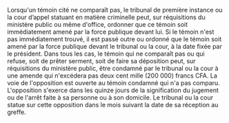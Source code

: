 Lorsqu'un témoin cité ne comparaît pas, le tribunal de première instance ou la cour d’appel statuant en matière criminelle peut, sur réquisitions du ministère public ou même d'office, ordonner que ce témoin soit immédiatement amené par la force publique devant lui. Si le témoin n'est pas immédiatement trouvé, il est passé outre ou ordonné que le témoin soit amené par la force publique devant le tribunal ou la cour, à la date fixée par le président.
Dans tous les cas, le témoin qui ne comparaît pas ou qui refuse, soit de prêter serment, soit de faire sa déposition peut, sur réquisitions du ministère public, être condamné par le tribunal ou la cour à une amende qui n'excédera pas deux cent mille (200 000) francs CFA.
La voie de l'opposition est ouverte au témoin condamné qui n'a pas comparu. L'opposition s'exerce dans les quinze jours de la signification du jugement ou de l'arrêt faite à sa personne ou à son domicile. Le tribunal ou la cour statue sur cette opposition dans le mois suivant la date de sa réception au greffe.